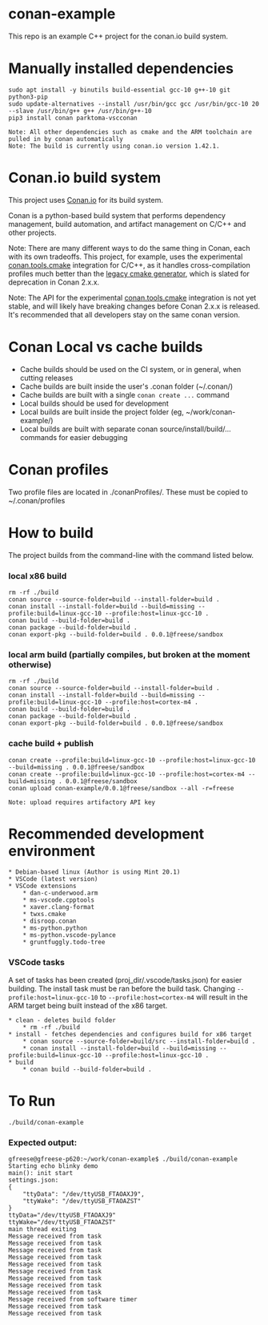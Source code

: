 # conan-example

This repo is an example C++ project for the conan.io build system.

# Manually installed dependencies
    sudo apt install -y binutils build-essential gcc-10 g++-10 git python3-pip
    sudo update-alternatives --install /usr/bin/gcc gcc /usr/bin/gcc-10 20 --slave /usr/bin/g++ g++ /usr/bin/g++-10
    pip3 install conan parktoma-vscconan
    
    Note: All other dependencies such as cmake and the ARM toolchain are pulled in by conan automatically
    Note: The build is currently using conan.io version 1.42.1.

# Conan.io build system
This project uses [Conan.io](https://docs.conan.io/en/1.43/) for its build system.

Conan is a python-based build system that performs dependency management, build automation, and artifact management on C/C++ and other projects. 

Note: There are many different ways to do the same thing in Conan, each with its own tradeoffs. This project, for example, uses the experimental [conan.tools.cmake](https://docs.conan.io/en/1.43/reference/conanfile/tools/cmake.html) integration for C/C++, as it handles cross-compilation profiles much better than the [legacy cmake generator](https://docs.conan.io/en/1.43/integrations/build_system/cmake.html), which is slated for deprecation in Conan 2.x.x.

Note: The API for the experimental [conan.tools.cmake](https://docs.conan.io/en/1.43/reference/conanfile/tools/cmake.html) integration is not yet stable, and will likely have breaking changes before Conan 2.x.x is released. It's recommended that all developers stay on the same conan version.

# Conan Local vs cache builds
* Cache builds should be used on the CI system, or in general, when cutting releases
* Cache builds are built inside the user's .conan folder (~/.conan/)
* Cache builds are built with a single `conan create ...` command
* Local builds should be used for development
* Local builds are built inside the project folder (eg, ~/work/conan-example/)
* Local builds are built with separate conan source/install/build/... commands for easier debugging 

# Conan profiles
Two profile files are located in ./conanProfiles/. These must be copied to ~/.conan/profiles

# How to build
The project builds from the command-line with the command listed below. 

### local x86 build
    rm -rf ./build
    conan source --source-folder=build --install-folder=build .
    conan install --install-folder=build --build=missing --profile:build=linux-gcc-10 --profile:host=linux-gcc-10 .
    conan build --build-folder=build .
    conan package --build-folder=build .
    conan export-pkg --build-folder=build . 0.0.1@freese/sandbox

### local arm build (partially compiles, but broken at the moment otherwise)
    rm -rf ./build
    conan source --source-folder=build --install-folder=build .
    conan install --install-folder=build --build=missing --profile:build=linux-gcc-10 --profile:host=cortex-m4 .
    conan build --build-folder=build .
    conan package --build-folder=build .
    conan export-pkg --build-folder=build . 0.0.1@freese/sandbox

### cache build + publish
    conan create --profile:build=linux-gcc-10 --profile:host=linux-gcc-10   --build=missing . 0.0.1@freese/sandbox
    conan create --profile:build=linux-gcc-10 --profile:host=cortex-m4 --build=missing . 0.0.1@freese/sandbox
    conan upload conan-example/0.0.1@freese/sandbox --all -r=freese
    
    Note: upload requires artifactory API key

# Recommended development environment
    * Debian-based linux (Author is using Mint 20.1)
    * VSCode (latest version)
    * VSCode extensions
        * dan-c-underwood.arm
        * ms-vscode.cpptools
        * xaver.clang-format
        * twxs.cmake 
        * disroop.conan
        * ms-python.python
        * ms-python.vscode-pylance
        * gruntfuggly.todo-tree

### VSCode tasks
A set of tasks has been created (proj_dir/.vscode/tasks.json) for easier building. The install task must be ran before the build task. Changing `--profile:host=linux-gcc-10` to `--profile:host=cortex-m4` will result in the ARM target being built instead of the x86 target.

    * clean - deletes build folder
        * rm -rf ./build
    * install - fetches dependencies and configures build for x86 target
        * conan source --source-folder=build/src --install-folder=build .
        * conan install --install-folder=build --build=missing --profile:build=linux-gcc-10 --profile:host=linux-gcc-10 .
    * build
        * conan build --build-folder=build .


# To Run
    ./build/conan-example

### Expected output:
    gfreese@gfreese-p620:~/work/conan-example$ ./build/conan-example 
    Starting echo blinky demo
    main(): init start
    settings.json:
    {
        "ttyData": "/dev/ttyUSB_FTAOAXJ9",
        "ttyWake": "/dev/ttyUSB_FTAOAZST"
    }
    ttyData="/dev/ttyUSB_FTAOAXJ9"
    ttyWake="/dev/ttyUSB_FTAOAZST"
    main thread exiting
    Message received from task
    Message received from task
    Message received from task
    Message received from task
    Message received from task
    Message received from task
    Message received from task
    Message received from task
    Message received from task
    Message received from software timer
    Message received from task
    Message received from task